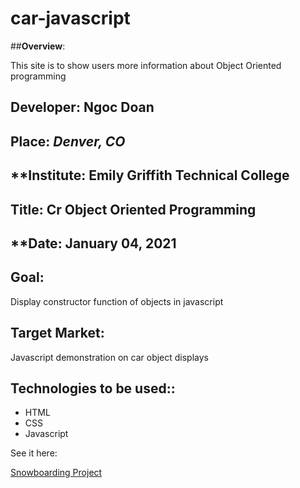 # car-javascript

##**Overview**:
<br>

This site is to show users more information about Object Oriented programming 

## **Developer**: Ngoc Doan
## **Place:** *Denver, CO*
## **Institute: Emily Griffith Technical College
## **Title**: Cr Object Oriented Programming  
## **Date: January 04, 2021

## **Goal**:
Display constructor function of objects in javascript 

## **Target Market**: 
Javascript demonstration on car object displays 

## **Technologies to be used:**:
* HTML
* CSS
* Javascript 



See it here: 

[Snowboarding Project ](https://ndoan24.github.io/car-javascript)
